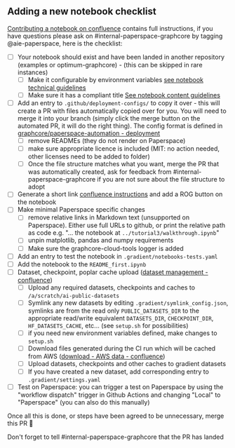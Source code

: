 ## Adding a new notebook checklist

[Contributing a notebook on confluence](https://graphcore.atlassian.net/wiki/spaces/PM/pages/3242393645/Contributing+a+notebook) contains full instructions, if you have questions please ask on #internal-paperspace-graphcore by tagging @aie-paperspace, here is the checklist:

- [ ] Your notebook should exist and have been landed in another repository (examples or optimum-graphcore) - (this can be skipped in rare instances)
    - [ ] Make it configurable by environment variables [see notebook technical guidelines](https://graphcore.atlassian.net/wiki/spaces/PM/pages/3098345498/Writing+a+Paperspace+notebook#Reading-configuration-in-notebooks)
    - [ ] Make sure it has a compliant title [See notebook content guidelines](https://graphcore.atlassian.net/wiki/spaces/PM/pages/3094381247/Notebooks+guidelines)
- [ ] Add an entry to `.github/deployment-configs/` to copy it over - this will create a PR with files automatically copied over for you. You will need to merge it into your branch (simply click the merge button on the automated PR, it will do the right thing). The config format is defined in [graphcore/paperspace-automation - deployment](https://github.com/graphcore/paperspace-automation/tree/main/deployment)
    - [ ] remove READMEs (they do not render on Paperspace)
    - [ ] make sure appropriate licence is included (MIT: no action needed, other licenses need to be added to folder)
    - [ ] Once the file structure matches what you want, merge the PR that was automatically created, ask for feedback from #internal-paperspace-graphcore if you are not sure about the file structure to adopt
- [ ] Generate a short link [confluence instructions](https://graphcore.atlassian.net/wiki/spaces/PM/pages/3219194169/Generating+a+short+URL+for+a+Paperspace+notebook) and add a ROG button on the notebook
- [ ] Make minimal Paperspace specific changes
  - [ ] remove relative links in Markdown text (unsupported on Paperspace). Either use full URLs to github, or print the relative path as code e.g. "... the notebook at `../tutorial3/walkthrough.ipynb`"
  - [ ] unpin matplotlib, pandas and numpy requirements
  - [ ] Make sure the graphcore-cloud-tools logger is added
- [ ] Add an entry to test the notebook in `.gradient/notebooks-tests.yaml`
- [ ] Add the notebook to the `README_first.ipynb`
- [ ] Dataset, checkpoint, poplar cache upload ([dataset management - confluence](https://graphcore.atlassian.net/wiki/spaces/PM/pages/3226206448/Paperspace+dataset+management))
  - [ ] Upload any required datasets, checkpoints and caches to `/a/scratch/ai-public-datasets`
  - [ ] Symlink any new datasets by editing `.gradient/symlink_config.json`, symlinks are from the read only `PUBLIC_DATASETS_DIR` to the appropriate read/write equivalent `DATASETS_DIR`, `CHECKPOINT_DIR`, `HF_DATASETS_CACHE`, etc... (see `setup.sh` for possibilities)
  - [ ] if you need new environment variables defined, make changes to `setup.sh`
  - [ ] Download files generated during the CI run which will be cached from AWS ([download - AWS data - confluence](https://graphcore.atlassian.net/wiki/spaces/PM/pages/3226206448/Paperspace+dataset+management#Accessing-artefacts-generated-in-Github-actions))
  - [ ] Upload datasets, checkpoints and other caches to gradient datasets
  - [ ] If you have created a new dataset, add corresponding entry to `.gradient/settings.yaml` 
- [ ] Test on Paperspace: you can trigger a test on Paperspace by using the "workflow dispatch" trigger in Github Actions and changing "Local" to "Paperspace" (you can also do this manually)

Once all this is done, or steps have been agreed to be unnecessary, merge this PR 🙂

Don't forget to tell #internal-paperspace-graphcore that the PR has landed
